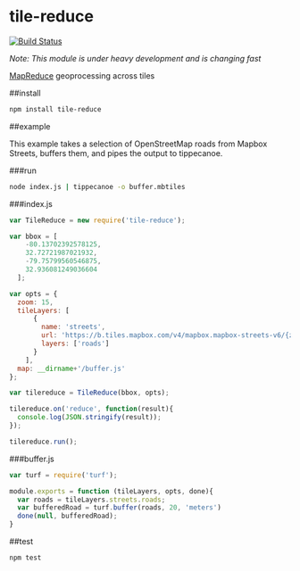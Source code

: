 # tile-reduce

[![Build Status](https://travis-ci.org/mapbox/tile-reduce.svg)](https://travis-ci.org/mapbox/tile-reduce)

*Note: This module is under heavy development and is changing fast*

[MapReduce](http://en.wikipedia.org/wiki/MapReduce) geoprocessing across tiles

##install

```sh
npm install tile-reduce
```

##example

This example takes a selection of OpenStreetMap roads from Mapbox Streets, buffers them, and pipes the output to tippecanoe.

###run

```sh
node index.js | tippecanoe -o buffer.mbtiles
```

###index.js

```js
var TileReduce = new require('tile-reduce');

var bbox = [
    -80.13702392578125,
    32.72721987021932,
    -79.75799560546875,
    32.936081249036604
  ];

var opts = {
  zoom: 15,
  tileLayers: [
      {
        name: 'streets',
        url: 'https://b.tiles.mapbox.com/v4/mapbox.mapbox-streets-v6/{z}/{x}/{y}.vector.pbf',
        layers: ['roads']
      }
    ],
  map: __dirname+'/buffer.js'
};

var tilereduce = TileReduce(bbox, opts);

tilereduce.on('reduce', function(result){
  console.log(JSON.stringify(result));
});

tilereduce.run();
```

###buffer.js

```js
var turf = require('turf');

module.exports = function (tileLayers, opts, done){
  var roads = tileLayers.streets.roads;
  var bufferedRoad = turf.buffer(roads, 20, 'meters')
  done(null, bufferedRoad);
}
```

##test

```sh
npm test
```
